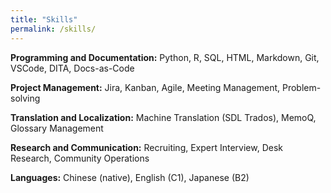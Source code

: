```yaml
---
title: "Skills"
permalink: /skills/
---
```


**Programming and Documentation:** 
Python, R, SQL, HTML, Markdown, Git, VSCode, DITA, Docs-as-Code

**Project Management:** 
Jira, Kanban, Agile, Meeting Management, Problem-solving

**Translation and Localization:**
Machine Translation (SDL Trados), MemoQ, Glossary Management 

**Research and Communication:**
Recruiting, Expert Interview, Desk Research, Community Operations

**Languages:** 
Chinese (native), English (C1), Japanese (B2)